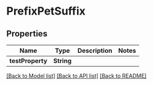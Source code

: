 # PrefixPetSuffix

## Properties
Name | Type | Description | Notes
------------ | ------------- | ------------- | -------------
**testProperty** | **String** |  | 

[[Back to Model list]](../README.md#documentation-for-models) [[Back to API list]](../README.md#documentation-for-api-endpoints) [[Back to README]](../README.md)


